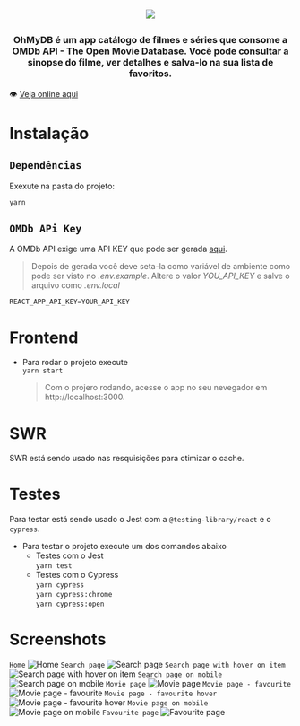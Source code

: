 <h1 align="center">

![](.github/assets/art_blood.png)

</h1>

<h3 align="center">
  OhMyDB é um app catálogo de filmes e séries que consome a OMDb API - The Open Movie Database. Você pode consultar a sinopse do filme, ver detalhes e salva-lo na sua lista de favoritos. 
</h3>


👁 [Veja online aqui](https://ohmydb.netlify.app/)


# **Instalação**

## `Dependências`

Exexute na pasta do projeto:

```
yarn
```

## `OMDb APi Key`

A OMDb API exige uma API KEY que pode ser gerada [aqui](https://www.omdbapi.com/apikey.aspx).

> Depois de gerada você deve seta-la como variável de ambiente como pode ser visto no _.env.example_. Altere o valor _YOU_API_KEY_ e salve o arquivo como _.env.local_

```
REACT_APP_API_KEY=YOUR_API_KEY
```

# **Frontend**

- Para rodar o projeto execute  
  `yarn start`

  > Com o projero rodando, acesse o app no seu nevegador em http://localhost:3000.

# **SWR**

SWR está sendo usado nas resquisições para otimizar o cache.

# **Testes**

Para testar está sendo usado o Jest com a `@testing-library/react` e o `cypress`.

- Para testar o projeto execute um dos comandos abaixo
  - Testes com o Jest  
    `yarn test`
  - Testes com o Cypress  
    `yarn cypress`  
    `yarn cypress:chrome`  
    `yarn cypress:open`

# **Screenshots**

`Home`
![Home](.github/assets/01.home.png)
`Search page`
![Search page](.github/assets/02.search_page.png)
`Search page with hover on item`
![Search page with hover on item](.github/assets/02.search_page_hover_item.png)
`Search page on mobile`
![Search page on mobile](.github/assets/02.search_page_mobile.png)
`Movie page`
![Movie page](.github/assets/03.movie_page.png)
`Movie page - favourite`
![Movie page - favourite](.github/assets/03.movie_page_fav.png)
`Movie page - favourite hover`
![Movie page - favourite hover](.github/assets/03.movie_page_hover_remove_fav.png)
`Movie page on mobile`
![Movie page on mobile](.github/assets/03.movie_page_mobile.png)
`Favourite page`
![Favourite page](.github/assets/04.favourite_page.png)

